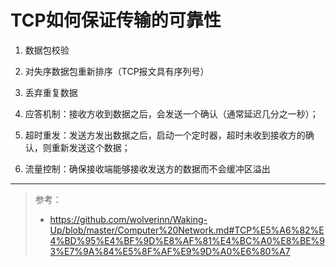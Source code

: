 # **TCP如何保证传输的可靠性**

1. 数据包校验

2. 对失序数据包重新排序（TCP报文具有序列号）

3. 丢弃重复数据

4. 应答机制：接收方收到数据之后，会发送一个确认（通常延迟几分之一秒）；

5. 超时重发：发送方发出数据之后，启动一个定时器，超时未收到接收方的确认，则重新发送这个数据；

6. 流量控制：确保接收端能够接收发送方的数据而不会缓冲区溢出

-----

> 参考：
> - https://github.com/wolverinn/Waking-Up/blob/master/Computer%20Network.md#TCP%E5%A6%82%E4%BD%95%E4%BF%9D%E8%AF%81%E4%BC%A0%E8%BE%93%E7%9A%84%E5%8F%AF%E9%9D%A0%E6%80%A7